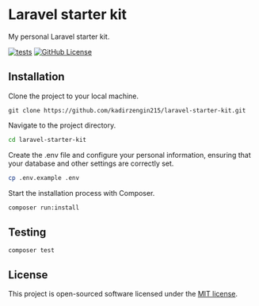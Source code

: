 # Laravel starter kit

My personal Laravel starter kit.

[![tests](https://github.com/kadirzengin215/laravel-starter-kit/actions/workflows/tests.yml/badge.svg)](https://github.com/kadirzengin215/laravel-starter-kit/actions/workflows/tests.yml)
[![GitHub License](https://img.shields.io/github/license/kadirzengin215/laravel-starter-kit)
](LICENSE)

## Installation

Clone the project to your local machine.

```shell
git clone https://github.com/kadirzengin215/laravel-starter-kit.git
```

Navigate to the project directory.

```bash
cd laravel-starter-kit
```

Create the .env file and configure your personal information, ensuring that your database and other settings are correctly set.

```bash
cp .env.example .env
```

Start the installation process with Composer.

```bash
composer run:install
```

## Testing

```shell
composer test
```

## License

This project is open-sourced software licensed under the [MIT license](LICENSE).
